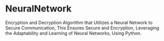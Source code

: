 # NeuralNetwork
Encryption and Decryption Algorithm that Utilizes a Neural Network to Secure  Communication, This Ensures Secure and Encryption, Leveraging the Adaptability and Learning of Neural  Networks, Using Python. 
